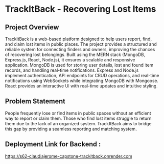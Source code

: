 # TrackItBack - Recovering Lost Items

## Project Overview

TrackItBack is a web-based platform designed to help users report, find, and claim lost items in public places.
The project provides a structured and reliable system for connecting finders and owners, improving the chances of recovering lost belongings.
Built using the MERN stack (MongoDB, Express.js, React, Node.js), it ensures a scalable and responsive application.
MongoDB is used for storing user details, lost and found item records, and handling real-time notifications.
Express and Node.js implement authentication, API endpoints for CRUD operations, and real-time notifications using WebSockets while integrating MongoDB with Mongoose.
React provides an interactive UI with real-time updates and intuitive styling.

## Problem Statement

People frequently lose or find items in public spaces without an efficient way to report or claim them. Those who find lost items struggle to return them due to the lack of an organized system. TrackItBack aims to bridge this gap by providing a seamless reporting and matching system.

## Deployment Link for Backend : 

https://s62-claudiajerome-capstone-trackitback.onrender.com
